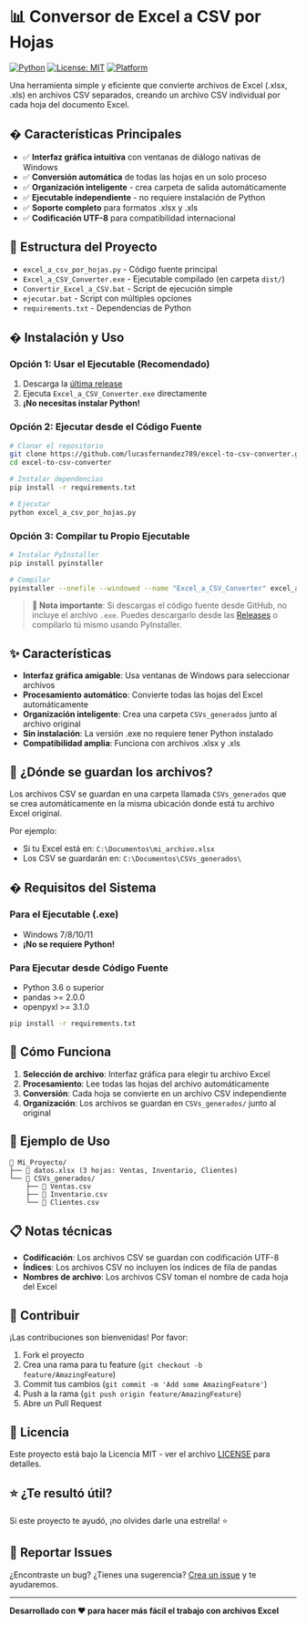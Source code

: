 # 📊 Conversor de Excel a CSV por Hojas

[![Python](https://img.shields.io/badge/Python-3.6+-blue.svg)](https://www.python.org/downloads/)
[![License: MIT](https://img.shields.io/badge/License-MIT-yellow.svg)](https://opensource.org/licenses/MIT)
[![Platform](https://img.shields.io/badge/Platform-Windows-lightgrey.svg)](https://www.microsoft.com/windows)

Una herramienta simple y eficiente que convierte archivos de Excel (.xlsx, .xls) en archivos CSV separados, creando un archivo CSV individual por cada hoja del documento Excel.

## � Características Principales

- ✅ **Interfaz gráfica intuitiva** con ventanas de diálogo nativas de Windows
- ✅ **Conversión automática** de todas las hojas en un solo proceso  
- ✅ **Organización inteligente** - crea carpeta de salida automáticamente
- ✅ **Ejecutable independiente** - no requiere instalación de Python
- ✅ **Soporte completo** para formatos .xlsx y .xls
- ✅ **Codificación UTF-8** para compatibilidad internacional

## 📁 Estructura del Proyecto

- `excel_a_csv_por_hojas.py` - Código fuente principal
- `Excel_a_CSV_Converter.exe` - Ejecutable compilado (en carpeta `dist/`)  
- `Convertir_Excel_a_CSV.bat` - Script de ejecución simple
- `ejecutar.bat` - Script con múltiples opciones
- `requirements.txt` - Dependencias de Python

## �️ Instalación y Uso

### Opción 1: Usar el Ejecutable (Recomendado)
1. Descarga la [última release](../../releases)
2. Ejecuta `Excel_a_CSV_Converter.exe` directamente
3. **¡No necesitas instalar Python!**

### Opción 2: Ejecutar desde el Código Fuente
```bash
# Clonar el repositorio
git clone https://github.com/lucasfernandez789/excel-to-csv-converter.git
cd excel-to-csv-converter

# Instalar dependencias
pip install -r requirements.txt

# Ejecutar
python excel_a_csv_por_hojas.py
```

### Opción 3: Compilar tu Propio Ejecutable
```bash
# Instalar PyInstaller
pip install pyinstaller

# Compilar
pyinstaller --onefile --windowed --name "Excel_a_CSV_Converter" excel_a_csv_por_hojas.py
```

> **📝 Nota importante**: Si descargas el código fuente desde GitHub, no incluye el archivo `.exe`. Puedes descargarlo desde las [Releases](../../releases) o compilarlo tú mismo usando PyInstaller.

## ✨ Características

- **Interfaz gráfica amigable**: Usa ventanas de Windows para seleccionar archivos
- **Procesamiento automático**: Convierte todas las hojas del Excel automáticamente
- **Organización inteligente**: Crea una carpeta `CSVs_generados` junto al archivo original
- **Sin instalación**: La versión .exe no requiere tener Python instalado
- **Compatibilidad amplia**: Funciona con archivos .xlsx y .xls

## 📂 ¿Dónde se guardan los archivos?

Los archivos CSV se guardan en una carpeta llamada `CSVs_generados` que se crea automáticamente en la misma ubicación donde está tu archivo Excel original.

Por ejemplo:
- Si tu Excel está en: `C:\Documentos\mi_archivo.xlsx`
- Los CSV se guardarán en: `C:\Documentos\CSVs_generados\`

## � Requisitos del Sistema

### Para el Ejecutable (.exe)
- Windows 7/8/10/11
- **¡No se requiere Python!**

### Para Ejecutar desde Código Fuente  
- Python 3.6 o superior
- pandas >= 2.0.0
- openpyxl >= 3.1.0

```bash
pip install -r requirements.txt
```

## 🎯 Cómo Funciona

1. **Selección de archivo**: Interfaz gráfica para elegir tu archivo Excel
2. **Procesamiento**: Lee todas las hojas del archivo automáticamente  
3. **Conversión**: Cada hoja se convierte en un archivo CSV independiente
4. **Organización**: Los archivos se guardan en `CSVs_generados/` junto al original

## 📂 Ejemplo de Uso

```
📁 Mi_Proyecto/
├── 📄 datos.xlsx (3 hojas: Ventas, Inventario, Clientes)
└── 📁 CSVs_generados/
    ├── 📄 Ventas.csv
    ├── 📄 Inventario.csv  
    └── 📄 Clientes.csv
```

## 📋 Notas técnicas

- **Codificación**: Los archivos CSV se guardan con codificación UTF-8
- **Índices**: Los archivos CSV no incluyen los índices de fila de pandas
- **Nombres de archivo**: Los archivos CSV toman el nombre de cada hoja del Excel

## 🤝 Contribuir

¡Las contribuciones son bienvenidas! Por favor:

1. Fork el proyecto
2. Crea una rama para tu feature (`git checkout -b feature/AmazingFeature`)
3. Commit tus cambios (`git commit -m 'Add some AmazingFeature'`)
4. Push a la rama (`git push origin feature/AmazingFeature`)
5. Abre un Pull Request

## 📝 Licencia

Este proyecto está bajo la Licencia MIT - ver el archivo [LICENSE](LICENSE) para detalles.

## ⭐ ¿Te resultó útil?

Si este proyecto te ayudó, ¡no olvides darle una estrella! ⭐

## 🐛 Reportar Issues

¿Encontraste un bug? ¿Tienes una sugerencia? 
[Crea un issue](../../issues/new) y te ayudaremos.

---

**Desarrollado con ❤️ para hacer más fácil el trabajo con archivos Excel**
